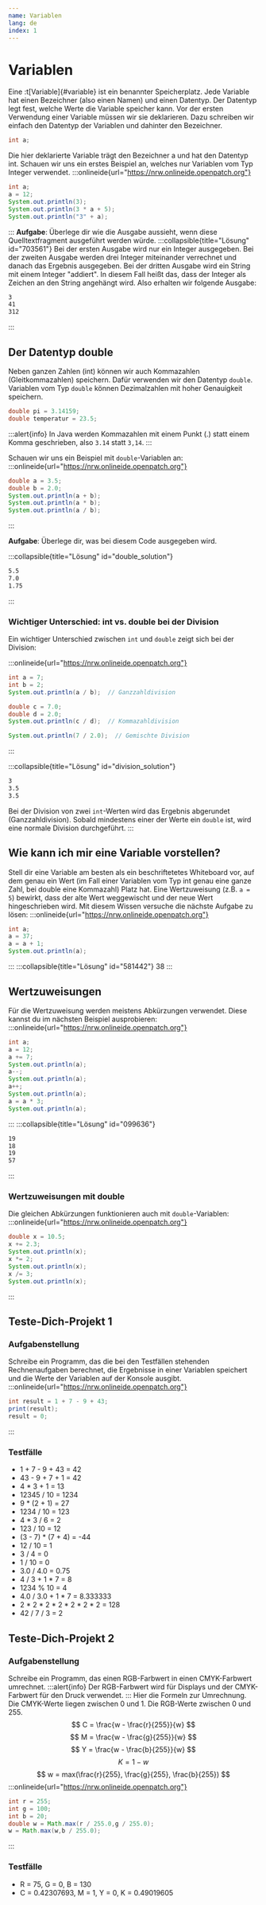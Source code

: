 ```yaml
---
name: Variablen
lang: de
index: 1
---
```


# Variablen
Eine :t[Variable]{#variable} ist ein benannter Speicherplatz. Jede Variable hat einen Bezeichner (also einen Namen) und einen Datentyp. Der Datentyp legt fest, welche Werte die Variable speicher kann.
Vor der ersten Verwendung einer Variable müssen wir sie deklarieren. Dazu schreiben wir einfach den Datentyp der Variablen und dahinter den Bezeichner.
```java
int a;
```
Die hier deklarierte Variable trägt den Bezeichner a und hat den Datentyp int.
Schauen wir uns ein erstes Beispiel an, welches nur Variablen vom Typ Integer verwendet.
:::onlineide{url="https://nrw.onlineide.openpatch.org"}
```java Variablen1.java
int a;
a = 12;
System.out.println(3);
System.out.println(3 * a + 5);
System.out.println("3" + a);
```
:::
**Aufgabe**: Überlege dir wie die Ausgabe aussieht, wenn diese Quelltextfragment ausgeführt werden würde.
:::collapsible{title="Lösung" id="703561"}
Bei der ersten Ausgabe wird nur ein Integer ausgegeben.
Bei der zweiten Ausgabe werden drei Integer miteinander verrechnet und danach das Ergebnis ausgegeben.
Bei der dritten Ausgabe wird ein String mit einem Integer "addiert". In diesem Fall heißt das, dass der Integer als Zeichen an den String angehängt wird.
Also erhalten wir folgende Ausgabe:
```bash
3
41
312
```
:::

## Der Datentyp double
Neben ganzen Zahlen (int) können wir auch Kommazahlen (Gleitkommazahlen) speichern. Dafür verwenden wir den Datentyp `double`. Variablen vom Typ `double` können Dezimalzahlen mit hoher Genauigkeit speichern.

```java
double pi = 3.14159;
double temperatur = 23.5;
```

:::alert{info}
In Java werden Kommazahlen mit einem Punkt (.) statt einem Komma geschrieben, also `3.14` statt `3,14`.
:::

Schauen wir uns ein Beispiel mit `double`-Variablen an:
:::onlineide{url="https://nrw.onlineide.openpatch.org"}
```java VariablenDouble.java
double a = 3.5;
double b = 2.0;
System.out.println(a + b);
System.out.println(a * b);
System.out.println(a / b);
```
:::

**Aufgabe**: Überlege dir, was bei diesem Code ausgegeben wird.

:::collapsible{title="Lösung" id="double_solution"}
```bash
5.5
7.0
1.75
```
:::

### Wichtiger Unterschied: int vs. double bei der Division
Ein wichtiger Unterschied zwischen `int` und `double` zeigt sich bei der Division:

:::onlineide{url="https://nrw.onlineide.openpatch.org"}
```java Division.java
int a = 7;
int b = 2;
System.out.println(a / b);  // Ganzzahldivision

double c = 7.0;
double d = 2.0;
System.out.println(c / d);  // Kommazahldivision

System.out.println(7 / 2.0);  // Gemischte Division
```
:::

:::collapsible{title="Lösung" id="division_solution"}
```bash
3
3.5
3.5
```
Bei der Division von zwei `int`-Werten wird das Ergebnis abgerundet (Ganzzahldivision). Sobald mindestens einer der Werte ein `double` ist, wird eine normale Division durchgeführt.
:::

## Wie kann ich mir eine Variable vorstellen?
Stell dir eine Variable am besten als ein beschriftetetes Whiteboard vor, auf dem genau ein Wert (im Fall einer Variablen vom Typ int genau eine ganze Zahl, bei double eine Kommazahl) Platz hat.
Eine Wertzuweisung (z.B. `a = 5`) bewirkt, dass der alte Wert weggewischt und der neue Wert hingeschrieben wird.
Mit diesem Wissen versuche die nächste Aufgabe zu lösen:
:::onlineide{url="https://nrw.onlineide.openpatch.org"}
```java Variablen2.java
int a;
a = 37;
a = a + 1;
System.out.println(a);
```
:::
:::collapsible{title="Lösung" id="581442"}
38
:::
## Wertzuweisungen
Für die Wertzuweisung werden meistens Abkürzungen verwendet. Diese kannst du im nächsten Beispiel ausprobieren:
:::onlineide{url="https://nrw.onlineide.openpatch.org"}
```java Variablen3.java
int a;
a = 12;
a += 7;
System.out.println(a);
a--;
System.out.println(a);
a++;
System.out.println(a);
a = a * 3;
System.out.println(a);
```
:::
:::collapsible{title="Lösung" id="099636"}
```bash
19
18
19
57
```
:::

### Wertzuweisungen mit double
Die gleichen Abkürzungen funktionieren auch mit `double`-Variablen:
:::onlineide{url="https://nrw.onlineide.openpatch.org"}
```java VariablenDoubleOperationen.java
double x = 10.5;
x += 2.3;
System.out.println(x);
x *= 2;
System.out.println(x);
x /= 3;
System.out.println(x);
```
:::

## Teste-Dich-Projekt 1
### Aufgabenstellung
Schreibe ein Programm, das die bei den Testfällen stehenden Rechnenaufgaben berechnet, die Ergebnisse in einer Variablen speichert und die Werte der Variablen auf der Konsole ausgibt.
:::onlineide{url="https://nrw.onlineide.openpatch.org"}
```java Rechnungen.java
int result = 1 + 7 - 9 + 43;
print(result);
result = 0;
```
:::
### Testfälle
- 1 + 7 - 9 + 43 = 42
- 43 - 9 + 7 + 1 = 42
- 4 * 3 + 1 = 13
- 12345 / 10 = 1234
- 9 * (2 + 1) = 27
- 1234 / 10 = 123
- 4 * 3 / 6 = 2
- 123 / 10 = 12
- (3 - 7) * (7 + 4) = -44
- 12 / 10 = 1
- 3 / 4 = 0
- 1 / 10 = 0
- 3.0 / 4.0 = 0.75
- 4 / 3 + 1 * 7 = 8
- 1234 % 10 = 4
- 4.0 / 3.0 + 1 * 7 = 8.333333
- 2 * 2 * 2 * 2 * 2 * 2 * 2 = 128
- 42 / 7 / 3 = 2
## Teste-Dich-Projekt 2
### Aufgabenstellung
Schreibe ein Programm, das einen RGB-Farbwert in einen CMYK-Farbwert umrechnet.
:::alert{info}
Der RGB-Farbwert wird für Displays und der CMYK-Farbwert für den Druck verwendet.
:::
Hier die Formeln zur Umrechnung. Die CMYK-Werte liegen zwischen 0 und 1. Die RGB-Werte zwischen 0 und 255.
$$
C = \frac{w - \frac{r}{255}}{w}
$$
$$
M = \frac{w - \frac{g}{255}}{w}
$$
$$
Y = \frac{w - \frac{b}{255}}{w}
$$
$$
K = 1 - w
$$
$$
w = max(\frac{r}{255}, \frac{g}{255}, \frac{b}{255})
$$
:::onlineide{url="https://nrw.onlineide.openpatch.org"}
```java RGBzuCMYK.java
int r = 255;
int g = 100;
int b = 20;
double w = Math.max(r / 255.0,g / 255.0);
w = Math.max(w,b / 255.0);
```
:::
### Testfälle
- R = 75, G = 0, B = 130
- C = 0.42307693, M = 1, Y = 0, K = 0.49019605
